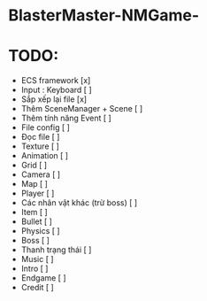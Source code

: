 # BlasterMaster-NMGame-

# TODO:
- ECS framework                 [x]
- Input : Keyboard              [ ]
- Sắp xếp lại file              [x]
- Thêm SceneManager + Scene     [ ]
- Thêm tính năng Event          [ ]
- File config                   [ ]
- Đọc file                      [ ]
- Texture                       [ ]
- Animation                     [ ]
- Grid                          [ ]
- Camera                        [ ]
- Map                           [ ]
- Player                        [ ]
- Các nhân vật khác (trừ boss)  [ ]
- Item                          [ ]
- Bullet                        [ ]
- Physics                       [ ]
- Boss                          [ ]
- Thanh trạng thái              [ ]
- Music                         [ ]
- Intro                         [ ]
- Endgame                       [ ]
- Credit                        [ ]
